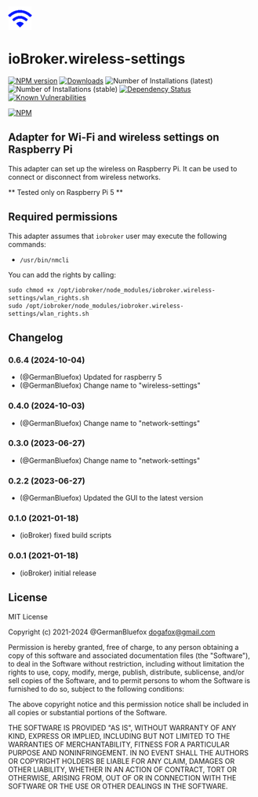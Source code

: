 ![Logo](admin/wireless-settings.png)

# ioBroker.wireless-settings

[![NPM version](http://img.shields.io/npm/v/iobroker.telemetry.svg)](https://www.npmjs.com/package/iobroker.wireless-settings)
[![Downloads](https://img.shields.io/npm/dm/iobroker.telemetry.svg)](https://www.npmjs.com/package/iobroker.wireless-settings)
![Number of Installations (latest)](http://iobroker.live/badges/wireless-settings-installed.svg)
![Number of Installations (stable)](http://iobroker.live/badges/wireless-settings-stable.svg)
[![Dependency Status](https://img.shields.io/david/ioBroker/iobroker.wireless-settings.svg)](https://david-dm.org/ioBroker/iobroker.wireless-settings)
[![Known Vulnerabilities](https://snyk.io/test/github/ioBroker/ioBroker.wireless-settings/badge.svg)](https://snyk.io/test/github/ioBroker/ioBroker.wireless-settings)

[![NPM](https://nodei.co/npm/iobroker.telemetry.png?downloads=true)](https://nodei.co/npm/iobroker.wireless-settings/)

## Adapter for Wi-Fi and wireless settings on Raspberry Pi

This adapter can set up the wireless on Raspberry Pi. It can be used to connect or disconnect from wireless networks.

** Tested only on Raspberry Pi 5 **

## Required permissions

This adapter assumes that `iobroker` user may execute the following commands:

-   `/usr/bin/nmcli`

You can add the rights by calling:

```
sudo chmod +x /opt/iobroker/node_modules/iobroker.wireless-settings/wlan_rights.sh
sudo /opt/iobroker/node_modules/iobroker.wireless-settings/wlan_rights.sh
```

<!--
	Placeholder for the next version (at the beginning of the line):
	### **WORK IN PROGRESS**
-->

## Changelog
### 0.6.4 (2024-10-04)

-   (@GermanBluefox) Updated for raspberry 5
-   (@GermanBluefox) Change name to "wireless-settings"

### 0.4.0 (2024-10-03)

-   (@GermanBluefox) Change name to "network-settings"

### 0.3.0 (2023-06-27)

-   (@GermanBluefox) Change name to "network-settings"

### 0.2.2 (2023-06-27)

-   (@GermanBluefox) Updated the GUI to the latest version

### 0.1.0 (2021-01-18)

-   (ioBroker) fixed build scripts

### 0.0.1 (2021-01-18)

-   (ioBroker) initial release

## License

MIT License

Copyright (c) 2021-2024 @GermanBluefox <dogafox@gmail.com>

Permission is hereby granted, free of charge, to any person obtaining a copy
of this software and associated documentation files (the "Software"), to deal
in the Software without restriction, including without limitation the rights
to use, copy, modify, merge, publish, distribute, sublicense, and/or sell
copies of the Software, and to permit persons to whom the Software is
furnished to do so, subject to the following conditions:

The above copyright notice and this permission notice shall be included in all
copies or substantial portions of the Software.

THE SOFTWARE IS PROVIDED "AS IS", WITHOUT WARRANTY OF ANY KIND, EXPRESS OR
IMPLIED, INCLUDING BUT NOT LIMITED TO THE WARRANTIES OF MERCHANTABILITY,
FITNESS FOR A PARTICULAR PURPOSE AND NONINFRINGEMENT. IN NO EVENT SHALL THE
AUTHORS OR COPYRIGHT HOLDERS BE LIABLE FOR ANY CLAIM, DAMAGES OR OTHER
LIABILITY, WHETHER IN AN ACTION OF CONTRACT, TORT OR OTHERWISE, ARISING FROM,
OUT OF OR IN CONNECTION WITH THE SOFTWARE OR THE USE OR OTHER DEALINGS IN THE
SOFTWARE.
